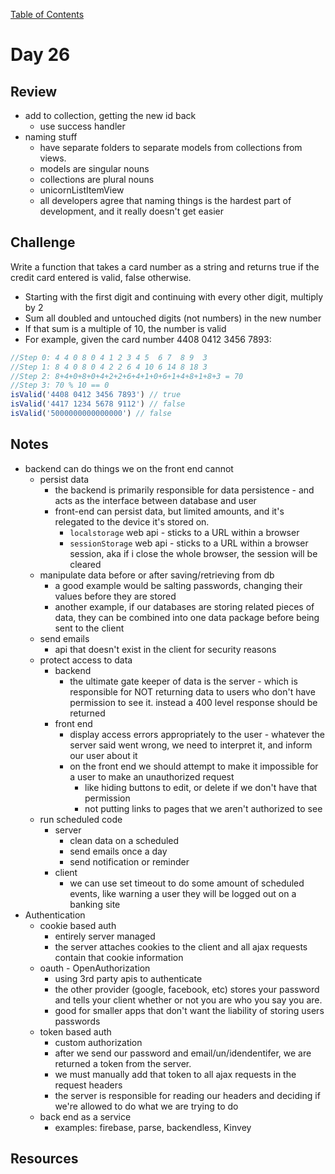 
[Table of Contents](/README.md)

# Day 26

## Review
- add to collection, getting the new id back
	- use success handler
- naming stuff
	- have separate folders to separate models from collections from views.
	- models are singular nouns
	- collections are plural nouns
	- unicornListItemView
	- all developers agree that naming things is the hardest part of development, and it really doesn't get easier

## Challenge
Write a function that takes a card number as a string and returns true if the credit card entered is valid, false otherwise.
- Starting with the first digit and continuing with every other digit, multiply by 2
- Sum all doubled and untouched digits (not numbers) in the new number
- If that sum is a multiple of 10, the number is valid
- For example, given the card number 4408 0412 3456 7893:

```js
//Step 0: 4 4 0 8 0 4 1 2 3 4 5  6 7  8 9  3
//Step 1: 8 4 0 8 0 4 2 2 6 4 10 6 14 8 18 3
//Step 2: 8+4+0+8+0+4+2+2+6+4+1+0+6+1+4+8+1+8+3 = 70
//Step 3: 70 % 10 == 0
isValid('4408 0412 3456 7893') // true
isValid('4417 1234 5678 9112') // false
isValid('5000000000000000') // false
```

## Notes
- backend can do things we on the front end cannot
	- persist data
		- the backend is primarily responsible for data persistence - and acts as the interface between database and user
		- front-end can persist data, but limited amounts, and it's relegated to the device it's stored on.
			- `localstorage` web api - sticks to a URL within a browser
			- `sessionStorage` web api - sticks to a URL within a browser session, aka if i close the whole browser, the session will be cleared
	- manipulate data before or after saving/retrieving from db
		- a good example would be salting passwords, changing their values before they are stored
		- another example, if our databases are storing related pieces of data, they can be combined into one data package before being sent to the client
	- send emails
		- api that doesn't exist in the client for security reasons
	- protect access to data
		- backend
			- the ultimate gate keeper of data is the server - which is responsible for NOT returning data to users who don't have permission to see it. instead a 400 level response should be returned
		- front end
			- display access errors appropriately to the user - whatever the server said went wrong, we need to interpret it, and inform our user about it
			- on the front end we should attempt to make it impossible for a user to make an unauthorized request
				- like hiding buttons to edit, or delete if we don't have that permission
				- not putting links to pages that we aren't authorized to see
	- run scheduled code
		- server
			- clean data on a scheduled
			- send emails once a day
			- send notification or reminder
		- client
			- we can use set timeout to do some amount of scheduled events, like warning a user they will be logged out on a banking site
- Authentication
	- cookie based auth
		- entirely server managed
		- the server attaches cookies to the client and all ajax requests contain that cookie information
	- oauth - OpenAuthorization
		- using 3rd party apis to authenticate
		- the other provider (google, facebook, etc) stores your password and tells your client whether or not you are who you say you are.
		- good for smaller apps that don't want the liability of storing users passwords
	- token based auth
		- custom authorization
		- after we send our password and email/un/idendentifer, we are returned a token from the server.
		- we must manually add that token to all ajax requests in the request headers
		- the server is responsible for reading our headers and deciding if we're allowed to do what we are trying to do
	- back end as a service
		-	examples: firebase, parse, backendless, Kinvey

## Resources

